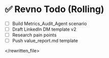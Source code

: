 # ✅ Revno Todo (Rolling)

- [ ] Build Metrics_Audit_Agent scenario  
- [ ] Draft LinkedIn DM template v2  
- [ ] Research <industry> pain points  
- [ ] Push value_report.md template  

</rewritten_file> 
